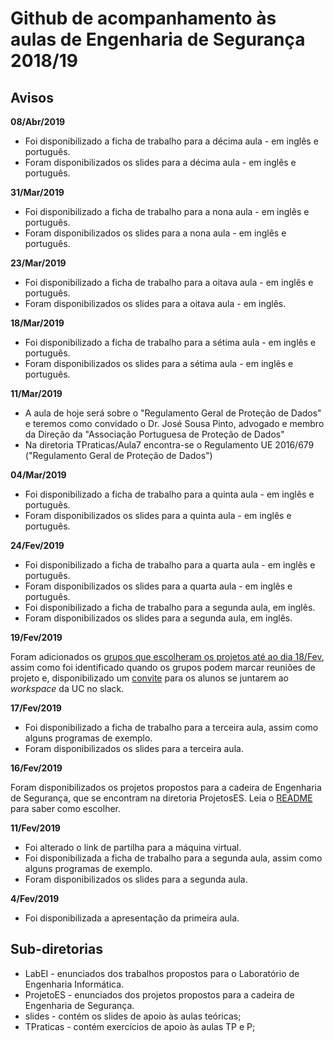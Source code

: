 # Github de acompanhamento às aulas de Engenharia de Segurança 2018/19

## Avisos


**08/Abr/2019**

- Foi disponibilizado a ficha de trabalho para a décima aula - em inglês e português.
- Foram disponibilizados os slides para a décima aula - em inglês e português.




**31/Mar/2019**

- Foi disponibilizado a ficha de trabalho para a nona aula - em inglês e português.
- Foram disponibilizados os slides para a nona aula - em inglês e português.




**23/Mar/2019**

- Foi disponibilizado a ficha de trabalho para a oitava aula - em inglês e português.
- Foram disponibilizados os slides para a oitava aula - em inglês.


**18/Mar/2019**

- Foi disponibilizado a ficha de trabalho para a sétima aula - em inglês e português.
- Foram disponibilizados os slides para a sétima aula - em inglês e português.



**11/Mar/2019**

- A aula de hoje será sobre o "Regulamento Geral de Proteção de Dados" e teremos como convidado o Dr. José Sousa Pinto, advogado e membro da Direção da "Associação Portuguesa de Proteção de Dados"
- Na diretoria TPraticas/Aula7 encontra-se o Regulamento UE 2016/679 ("Regulamento Geral de Proteção de Dados")


**04/Mar/2019**

- Foi disponibilizado a ficha de trabalho para a quinta aula - em inglês e português.
- Foram disponibilizados os slides para a quinta aula - em inglês e português.



**24/Fev/2019**

- Foi disponibilizado a ficha de trabalho para a quarta aula - em inglês e português.
- Foram disponibilizados os slides para a quarta aula - em inglês e português.
- Foi disponibilizado a ficha de trabalho para a segunda aula, em inglês.
- Foram disponibilizados os slides para a segunda aula, em inglês.


**19/Fev/2019**

Foram adicionados os [grupos que escolheram os projetos até ao dia 18/Fev](ProjetosES/README.md), assim como
foi identificado quando os grupos podem marcar reuniões de projeto e, disponibilizado um
[convite](https://join.slack.com/t/engenhariadeseguranca/shared_invite/enQtNTU1Mzk4MTc2NjE1LTc2NTExY2U5Y2RiNmZkY2I4MGFlOTZkZGMyMTEzZTc0Y2UzM2VhMTczZjU4ZWI5YzY4N2JiNWVhZjVmMTk1MDM)
para os alunos se juntarem ao *workspace* da UC no slack.

**17/Fev/2019**

- Foi disponibilizado a ficha de trabalho para a terceira aula, assim como alguns programas de exemplo.
- Foram disponibilizados os slides para a terceira aula.


**16/Fev/2019**

Foram disponibilizados os projetos propostos para a cadeira de Engenharia de Segurança, que se encontram na diretoria ProjetosES. Leia o [README](ProjetosES/README.md) para saber como escolher.

**11/Fev/2019**

- Foi alterado o link de partilha para a máquina virtual.
- Foi disponibilizada a ficha de trabalho para a segunda aula, assim como alguns programas de exemplo.
- Foram disponibilizados os slides para a segunda aula.


**4/Fev/2019**

-   Foi disponibilizada a apresentação da primeira aula.

## Sub-diretorias

-   LabEI - enunciados dos trabalhos propostos para o Laboratório de Engenharia Informática.
-   ProjetoES - enunciados dos projetos propostos para a cadeira de Engenharia de Segurança.
-   slides - contém os slides de apoio às aulas teóricas;
-   TPraticas - contém exercícios de apoio às aulas TP e P;
